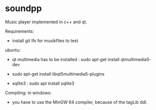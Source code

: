 # soundpp
Music player implemented in c++ and qt.

Requirements:
- install git lfs for musikfiles to test 

ubuntu:
- qt multimedia has to be installed : sudo apt-get install qtmultimedia5-dev
- sudo apt-get install libqt5multimedia5-plugins

- sqlite3 : sudo apt install sqlite3

Compiling:
in windows:
- you have to use the MinGW 64 compiler, because of the tagLib ddl. 


